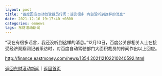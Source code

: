 ```yaml
---
layout: post
title: "百度回应自动驾驶裁员传闻：谣言很多 内部没听到这样的消息"
date: 2021-12-10 19:17:40 +0800
categories: emnews
tags: 东财滚动新闻
---
```


“现在有很多谣言，我还没听到这样的消息。”12月10日，百度公关部相关人士在接受经济观察网记者采访时，对百度自动驾驶部门大面积裁员的传闻作出以上回应。

<http://finance.eastmoney.com/news/1354,202112102210240592.html>

[返回东财滚动新闻](//finews.withounder.com/emnews/)｜[返回首页](//finews.withounder.com/)
